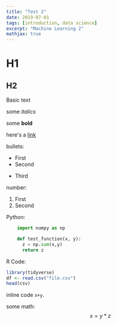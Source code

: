 ```yaml
---
title: "Test 2"
date: 2019-07-01
tags: [introduction, data science]
excerpt: "Machine Learning 2"
mathjax: true
---
```

# H1

## H2

Basic text

some *italics*

some **bold**

here's a [link](https://index.hu/)

bullets:
* First
* Second
- Third

number:
1. First
2. Second

Python:

```python
    import numpy as np

    def test_function(x, y):
      z = np.sum(x,y)
      return z
```

R Code:
```r
library(tidyverse)
df <- read.csv("file.csv")
head(csv)
```

inline code `x+y`.

some math:
$$x=y*z$$
